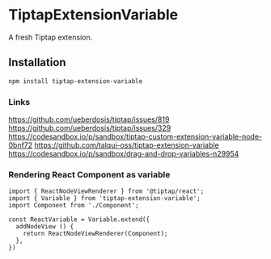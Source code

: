 # TiptapExtensionVariable

A fresh Tiptap extension.

## Installation

```bash
npm install tiptap-extension-variable
```

### Links

https://github.com/ueberdosis/tiptap/issues/819
https://github.com/ueberdosis/tiptap/issues/329
https://codesandbox.io/p/sandbox/tiptap-custom-extension-variable-node-0bnf72
https://github.com/talqui-oss/tiptap-extension-variable
https://codesandbox.io/p/sandbox/drag-and-drop-variables-n29954

### Rendering React Component as variable

```
import { ReactNodeViewRenderer } from '@tiptap/react';
import { Variable } from 'tiptap-extension-variable';
import Component from './Component';

const ReactVariable = Variable.extend({
  addNodeView () {
    return ReactNodeViewRenderer(Component);
  },
})
```
